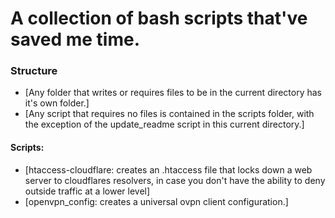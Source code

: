 # A collection of bash scripts that've saved me time. 

### Structure
- [Any folder that writes or requires files to be in the current directory has it's own folder.]
- [Any script that requires no files is contained in the scripts folder, with the exception of the update_readme script in this current directory.] 


#### Scripts:
- [htaccess-cloudflare: creates an .htaccess file that locks down a web server to cloudflares resolvers, in case you don't have the ability to deny outside traffic at a lower level]
- [openvpn_config: creates a universal ovpn client configuration.]